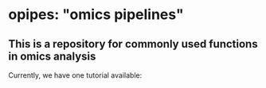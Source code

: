 # opipes: "omics pipelines"
This is a repository for commonly used functions in omics analysis
-----

Currently, we have one tutorial available:
